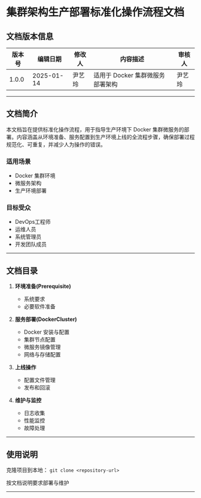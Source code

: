 # 集群架构生产部署标准化操作流程文档

## 文档版本信息

| 版本号 | 编辑日期   | 修改人  | 内容描述                    | 审核人  |
|--------|------------|---------|-----------------------------|---------|
| 1.0.0  | 2025-01-14 | 尹艺玲  | 适用于 Docker 集群微服务部署架构 | 尹艺玲  |

---

## 文档简介

本文档旨在提供标准化操作流程，用于指导生产环境下 Docker 集群微服务的部署。内容涵盖从环境准备、服务配置到生产环境上线的全流程步骤，确保部署过程规范化、可重复，并减少人为操作的错误。

### 适用场景

- Docker 集群环境
- 微服务架构
- 生产环境部署

### 目标受众

- DevOps工程师
- 运维人员
- 系统管理员
- 开发团队成员

---

## 文档目录

1. **环境准备(Prerequisite)**
   - 系统要求
   - 必要软件准备


2. **服务部署(DockerCluster)**
   - Docker 安装与配置
   - 集群节点配置
   - 微服务镜像管理
   - 网络与存储配置

3. **上线操作**
   - 配置文件管理
   - 发布和回滚

4. **维护与监控**
   - 日志收集
   - 性能监控
   - 故障处理

---

## 使用说明
克隆项目到本地：
``` git clone <repository-url> ```

按文档说明要求部署与维护

---

